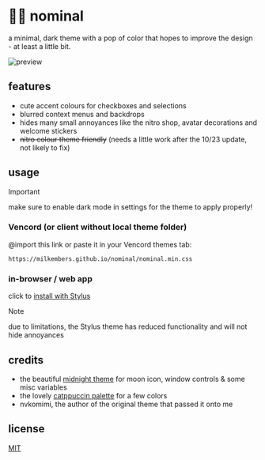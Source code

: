 # 🌙🌸 nominal

a minimal, dark theme with a pop of color that hopes to improve the design - at least a little bit.<br />

<img alt="preview" src="https://milkembers.github.io/nominal/assets/preview.png">

## features

- cute accent colours for checkboxes and selections
- blurred context menus and backdrops
- hides many small annoyances like the nitro shop, avatar decorations and welcome stickers
- <s>nitro colour theme friendly</s> (needs a little work after the 10/23 update, not likely to fix)

## usage

> [!IMPORTANT]  
> make sure to enable dark mode in settings for the theme to apply properly!

### Vencord (or client without local theme folder)

@import this link or paste it in your Vencord themes tab:

```
https://milkembers.github.io/nominal/nominal.min.css
```
### in-browser / web app

click to [install with Stylus](nominal.user.css)

> [!NOTE]
> due to limitations, the Stylus theme has reduced functionality and will not hide annoyances

## credits

- the beautiful [midnight theme](https://github.com/refact0r/midnight-discord) for moon icon, window controls & some misc variables
- the lovely [catppuccin palette](https://github.com/catppuccin/catppuccin) for a few colors
- nvkomimi, the author of the original theme that passed it onto me

## license

[MIT](LICENSE)